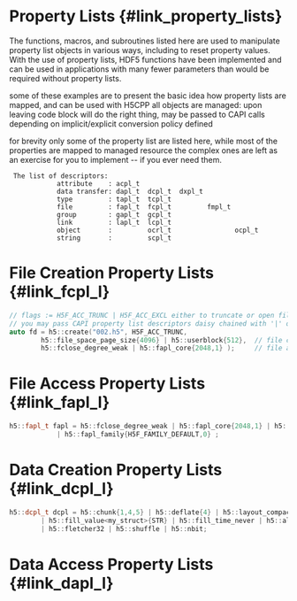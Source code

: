 <!---
 Copyright (c) 2017 vargaconsulting, Toronto,ON Canada
 Author: Varga, Steven <steven@vargaconsulting.ca>
--->


Property Lists   {#link_property_lists}
========================================

The functions, macros, and subroutines listed here are used to manipulate property list objects in various ways, including to reset property values. With the use of property lists, HDF5 functions have been implemented and can be used in applications with many fewer parameters than would be required without property lists.

some of these examples are to present the basic idea how property lists are mapped, and can be used with H5CPP 
all objects are managed: upon leaving code block will do the right thing, may be passed to CAPI calls depending 
on implicit/explicit conversion policy defined

for brevity only some of the property list are listed here, while most of the properties are mapped to managed resource 
the complex ones are left as an exercise for you to implement -- if you ever need them.
```
 The list of descriptors: 
  			attribute    : acpl_t  
  			data transfer: dapl_t  dcpl_t  dxpl_t 
  			type         : tapl_t  tcpl_t
  			file         : fapl_t  fcpl_t         fmpl_t
  			group        : gapl_t  gcpl_t
  			link         : lapl_t  lcpl_t
  			object       :         ocrl_t                ocpl_t
  			string       :         scpl_t
```




File Creation Property Lists   {#link_fcpl_l}
========================================
```cpp
// flags := H5F_ACC_TRUNC | H5F_ACC_EXCL either to truncate or open file exclusively
// you may pass CAPI property list descriptors daisy chained with '|' operator 
auto fd = h5::create("002.h5", H5F_ACC_TRUNC, 
		h5::file_space_page_size{4096} | h5::userblock{512},  // file creation properties
		h5::fclose_degree_weak | h5::fapl_core{2048,1} );     // file access properties
```

File Access Property Lists   {#link_fapl_l}
===========================================

```cpp
h5::fapl_t fapl = h5::fclose_degree_weak | h5::fapl_core{2048,1} | h5::core_write_tracking{false,1} 
			| h5::fapl_family{H5F_FAMILY_DEFAULT,0} ;
```


Data Creation Property Lists   {#link_dcpl_l}
===============================================
```cpp
h5::dcpl_t dcpl = h5::chunk{1,4,5} | h5::deflate{4} | h5::layout_compact | h5::dont_filter_partial_chunks
		| h5::fill_value<my_struct>{STR} | h5::fill_time_never | h5::alloc_time_early 
		| h5::fletcher32 | h5::shuffle | h5::nbit;
```

Data Access Property Lists   {#link_dapl_l}
===============================================




